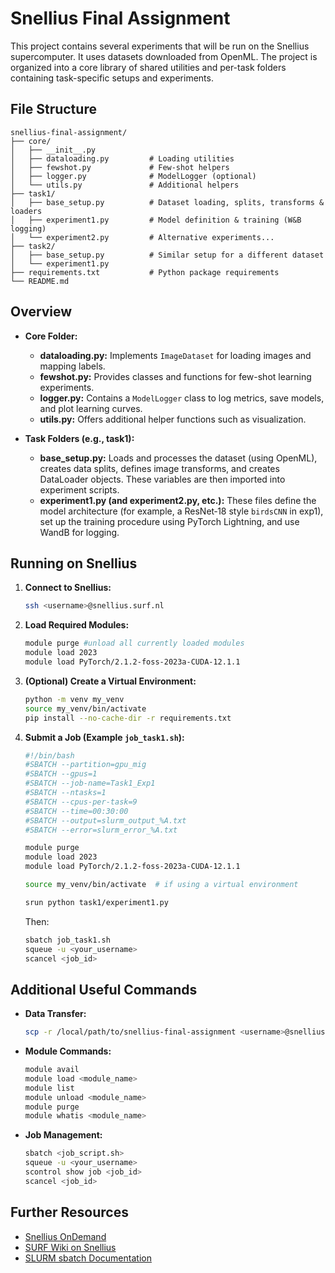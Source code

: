 # Snellius Final Assignment

This project contains several experiments that will be run on the Snellius supercomputer. It uses datasets downloaded from OpenML. The project is organized into a core library of shared utilities and per-task folders containing task-specific setups and experiments.

## File Structure

```
snellius-final-assignment/
├── core/
│   ├── __init__.py
│   ├── dataloading.py         # Loading utilities
│   ├── fewshot.py             # Few-shot helpers
│   ├── logger.py              # ModelLogger (optional)
│   └── utils.py               # Additional helpers
├── task1/
│   ├── base_setup.py          # Dataset loading, splits, transforms & loaders
│   ├── experiment1.py         # Model definition & training (W&B logging)
│   └── experiment2.py         # Alternative experiments...
├── task2/
│   ├── base_setup.py          # Similar setup for a different dataset
│   └── experiment1.py
├── requirements.txt           # Python package requirements
└── README.md
```

## Overview

- **Core Folder:**

  - **dataloading.py:** Implements `ImageDataset` for loading images and mapping labels.
  - **fewshot.py:** Provides classes and functions for few-shot learning experiments.
  - **logger.py:** Contains a `ModelLogger` class to log metrics, save models, and plot learning curves.
  - **utils.py:** Offers additional helper functions such as visualization.

- **Task Folders (e.g., task1):**
  - **base_setup.py:** Loads and processes the dataset (using OpenML), creates data splits, defines image transforms, and creates DataLoader objects. These variables are then imported into experiment scripts.
  - **experiment1.py (and experiment2.py, etc.):** These files define the model architecture (for example, a ResNet‑18 style `birdsCNN` in exp1), set up the training procedure using PyTorch Lightning, and use WandB for logging.

## Running on Snellius

1. **Connect to Snellius:**

   ```bash
   ssh <username>@snellius.surf.nl
   ```

2. **Load Required Modules:**

   ```bash
   module purge #unload all currently loaded modules
   module load 2023
   module load PyTorch/2.1.2-foss-2023a-CUDA-12.1.1
   ```

3. **(Optional) Create a Virtual Environment:**

   ```bash
   python -m venv my_venv
   source my_venv/bin/activate
   pip install --no-cache-dir -r requirements.txt
   ```

4. **Submit a Job (Example `job_task1.sh`):**

   ```bash
   #!/bin/bash
   #SBATCH --partition=gpu_mig
   #SBATCH --gpus=1
   #SBATCH --job-name=Task1_Exp1
   #SBATCH --ntasks=1
   #SBATCH --cpus-per-task=9
   #SBATCH --time=00:30:00
   #SBATCH --output=slurm_output_%A.txt
   #SBATCH --error=slurm_error_%A.txt

   module purge
   module load 2023
   module load PyTorch/2.1.2-foss-2023a-CUDA-12.1.1

   source my_venv/bin/activate  # if using a virtual environment

   srun python task1/experiment1.py
   ```

   Then:

   ```bash
   sbatch job_task1.sh
   squeue -u <your_username>
   scancel <job_id>
   ```

## Additional Useful Commands

- **Data Transfer:**

  ```bash
  scp -r /local/path/to/snellius-final-assignment <username>@snellius.surf.nl:$HOME/
  ```

- **Module Commands:**

  ```bash
  module avail
  module load <module_name>
  module list
  module unload <module_name>
  module purge
  module whatis <module_name>
  ```

- **Job Management:**
  ```bash
  sbatch <job_script.sh>
  squeue -u <your_username>
  scontrol show job <job_id>
  scancel <job_id>
  ```

## Further Resources

- [Snellius OnDemand](https://ondemand.snellius.surf.nl/)
- [SURF Wiki on Snellius](https://servicedesk.surf.nl/wiki/display/WIKI/Snellius)
- [SLURM sbatch Documentation](https://slurm.schedmd.com/sbatch.html)
